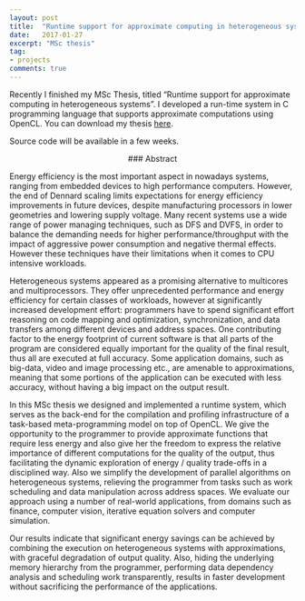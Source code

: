 ```yaml
---
layout: post
title:  "Runtime support for approximate computing in heterogeneous systems"
date:   2017-01-27
excerpt: "MSc thesis"
tag:
- projects
comments: true
---
```

Recently I finished my MSc Thesis, titled “Runtime support for approximate computing in heterogeneous systems”. I developed a run-time system in C programming language that supports approximate  computations using OpenCL. You can download my thesis <a href="{{assets/files/msc_thesis.pdf}}">here</a>.

Source code will be available in a few weeks.
<center>
 ### Abstract
</center>

Energy efficiency is the most important aspect in nowadays systems, ranging from embedded devices to high performance computers. However, the end of Dennard scaling limits expectations for energy efficiency improvements in future devices, despite manufacturing processors in lower geometries and lowering supply voltage. Many recent systems use a wide range of power managing techniques, such as DFS and DVFS, in order to balance the demanding needs for higher performance/throughput with the impact of aggressive power consumption and negative thermal effects. However these techniques have their limitations when it comes to CPU intensive workloads.

Heterogeneous systems appeared as a promising alternative to multicores and multiprocessors. They offer unprecedented performance
and energy efficiency for certain classes of workloads, however at significantly increased development effort: programmers have to spend significant effort reasoning on code mapping and optimization, synchronization, and data transfers among different devices and address
spaces. One contributing factor to the energy footprint of current software is that all parts of the program are considered equally important for the quality of the final result, thus all are executed at full accuracy. Some application domains, such as big-data, video and image processing etc., are amenable to approximations, meaning that some portions of the application can be executed with less accuracy, without having a big impact on the output result.

In this MSc thesis we designed and implemented a runtime system, which serves as the back-end for the compilation and profiling infrastructure of a task-based meta-programming model on top of OpenCL. We give the opportunity to the programmer to provide approximate functions that require less energy and also give her the freedom to express the relative  importance of different computations for the quality of the output, thus facilitating the dynamic exploration of energy / quality trade-offs in a disciplined way. Also we simplify the development of parallel algorithms on heterogeneous systems, relieving the programmer from tasks such as work scheduling and data manipulation across address spaces. We evaluate our approach using a number of real-world applications, from domains such as finance, computer vision, iterative equation solvers and computer simulation.

Our results indicate that significant energy savings can be achieved by combining the execution on heterogeneous systems with approximations, with graceful degradation of output quality. Also, hiding the underlying memory hierarchy from the programmer, performing data dependency analysis and scheduling work transparently, results in faster development without sacrificing the performance of the applications.